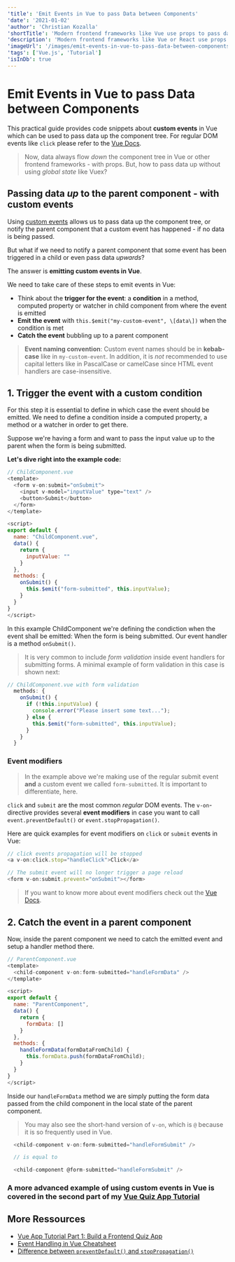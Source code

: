```yaml
---
'title': 'Emit Events in Vue to pass Data between Components'
'date': '2021-01-02'
'author': 'Christian Kozalla'
'shortTitle': 'Modern frontend frameworks like Vue use props to pass data down the component tree. But how to pass data up? With custom events in Vue.'
'description': 'Modern frontend frameworks like Vue or React use props to pass data down the component tree. But how to pass data up? With Vue you can design your custom event, define how it is triggered and catch data bubbling up to the parent component.'
'imageUrl': '/images/emit-events-in-vue-to-pass-data-between-components/emit-events-in-vue-to-pass-data-between-components.png'
'tags': ['Vue.js', 'Tutorial']
'isInDb': true
---
```


# Emit Events in Vue to pass Data between Components

This practical guide provides code snippets about **custom events** in Vue which can be used to pass data up the component tree. For regular DOM events like `click` please refer to the [Vue Docs](https://vuejs.org/v2/guide/events.html).

> Now, data always flow _down_ the component tree in Vue or other frontend frameworks - with props. But, how to pass data up without using _global state_ like Vuex?

## Passing data _up_ to the parent component - with custom events

Using [custom events](https://vuejs.org/v2/guide/components-custom-events.html) allows us to pass data up the component tree, or notify the parent component that a custom event has happened - if no data is being passed.

But what if we need to notify a parent component that some event has been triggered in a child or even pass data _upwards_?

The answer is **emitting custom events in Vue**.

We need to take care of these steps to emit events in Vue:

- Think about the **trigger for the event**: a **condition** in a method, computed property or watcher in child component from where the event is emitted
- **Emit the event** with `this.$emit("my-custom-event", \[data\])` when the condition is met
- **Catch the event** bubbling up to a parent component

> **Event naming convention**: Custom event names should be in **kebab-case** like in `my-custom-event`. In addition, it is _not_ recommended to use capital letters like in PascalCase or camelCase since HTML event handlers are case-insensitive.

## 1. Trigger the event with a custom condition

For this step it is essential to define in which case the event should be emitted. We need to define a condition inside a computed property, a method or a watcher in order to get there.

Suppose we're having a form and want to pass the input value up to the parent when the form is being submitted.

**Let's dive right into the example code:**

```js
// ChildComponent.vue
<template>
  <form v-on:submit="onSubmit">
    <input v-model="inputValue" type="text" />
    <button>Submit</button>
  </form>
</template>

<script>
export default {
  name: "ChildComponent.vue",
  data() {
    return {
      inputValue: ""
    }
  },
  methods: {
    onSubmit() {
      this.$emit("form-submitted", this.inputValue);
    }
  }
}
</script>
```

In this example ChildComponent we're defining the condiction when the event shall be emitted: When the form is being submitted. Our event handler is a method `onSubmit()`.

> It is very common to include _form validation_ inside event handlers for submitting forms. A minimal example of form validation in this case is shown next:

```js
// ChildComponent.vue with form validation
  methods: {
    onSubmit() {
      if (!this.inputValue) {
        console.error("Please insert some text...");
      } else {
        this.$emit("form-submitted", this.inputValue);
      }
    }
  }
```

### Event modifiers

> In the example above we're making use of the regular submit event **and** a custom event we called `form-submitted`. It is important to differentiate, here.

`click` and `submit` are the most common _regular_ DOM events. The `v-on`-directive provides several **event modifiers** in case you want to call `event.preventDefault()` or `event.stopPropagation()`.

Here are quick examples for event modifiers on `click` or `submit` events in Vue:

```js
// click events propagation will be stopped
<a v-on:click.stop="handleClick">Click</a>

// The submit event will no longer trigger a page reload
<form v-on:submit.prevent="onSubmit"></form>
```

> If you want to know more about event modifiers check out the [Vue Docs](https://vuejs.org/v2/guide/events.html#Event-Modifiers).

## 2. Catch the event in a parent component

Now, inside the parent component we need to catch the emitted event and setup a handler method there.

```js
// ParentComponent.vue
<template>
  <child-component v-on:form-submitted="handleFormData" />
</template>

<script>
export default {
  name: "ParentComponent",
  data() {
    return {
      formData: []
    }
  },
  methods: {
    handleFormData(formDataFromChild) {
      this.formData.push(formDataFromChild);
    }
  }
}
</script>
```

Inside our `handleFormData` method we are simply putting the form data passed from the child component in the local state of the parent component.

> You may also see the short-hand version of `v-on`, which is `@` because it is so frequently used in Vue.

```js
  <child-component v-on:form-submitted="handleFormSubmit" />

  // is equal to

  <child-component @form-submitted="handleFormSubmit" />
```

### A more advanced example of using custom events in Vue is covered in the second part of my [Vue Quiz App Tutorial](https://chrisko.io/posts/vue-tutorial-build-a-frontend-quiz-app-with-custom-events)

## More Ressources

- [Vue App Tutorial Part 1: Build a Frontend Quiz App](https://chrisko.io/posts/vue-tutorial-frontend-quiz-app-headsup)
- [Event Handling in Vue Cheatsheet](https://learnvue.co/2020/01/a-vue-event-handling-cheatsheet-the-essentials/)
- [Difference between `preventDefault()` and `stopPropagation()`](https://itnext.io/preventdefault-vs-stoppropagation-3631de9fe1c6)

